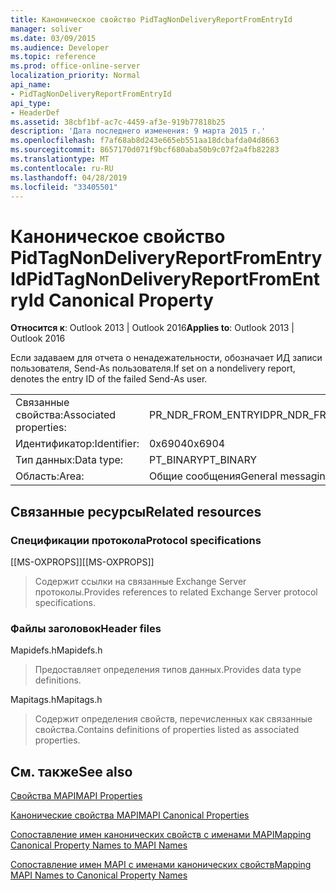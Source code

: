 ```yaml
---
title: Каноническое свойство PidTagNonDeliveryReportFromEntryId
manager: soliver
ms.date: 03/09/2015
ms.audience: Developer
ms.topic: reference
ms.prod: office-online-server
localization_priority: Normal
api_name:
- PidTagNonDeliveryReportFromEntryId
api_type:
- HeaderDef
ms.assetid: 38cbf1bf-ac7c-4459-af3e-919b77818b25
description: 'Дата последнего изменения: 9 марта 2015 г.'
ms.openlocfilehash: f7af68ab8d243e665eb551aa18dcbafda04d8663
ms.sourcegitcommit: 8657170d071f9bcf680aba50b9c07f2a4fb82283
ms.translationtype: MT
ms.contentlocale: ru-RU
ms.lasthandoff: 04/28/2019
ms.locfileid: "33405501"
---
```

# <a name="pidtagnondeliveryreportfromentryid-canonical-property"></a><span data-ttu-id="e522a-103">Каноническое свойство PidTagNonDeliveryReportFromEntryId</span><span class="sxs-lookup"><span data-stu-id="e522a-103">PidTagNonDeliveryReportFromEntryId Canonical Property</span></span>

  
  
<span data-ttu-id="e522a-104">**Относится к**: Outlook 2013 | Outlook 2016</span><span class="sxs-lookup"><span data-stu-id="e522a-104">**Applies to**: Outlook 2013 | Outlook 2016</span></span> 
  
<span data-ttu-id="e522a-105">Если задаваем для отчета о ненадежательности, обозначает ИД записи пользователя, Send-As пользователя.</span><span class="sxs-lookup"><span data-stu-id="e522a-105">If set on a nondelivery report, denotes the entry ID of the failed Send-As user.</span></span>
  
|||
|:-----|:-----|
|<span data-ttu-id="e522a-106">Связанные свойства:</span><span class="sxs-lookup"><span data-stu-id="e522a-106">Associated properties:</span></span>  <br/> |<span data-ttu-id="e522a-107">PR_NDR_FROM_ENTRYID</span><span class="sxs-lookup"><span data-stu-id="e522a-107">PR_NDR_FROM_ENTRYID</span></span>  <br/> |
|<span data-ttu-id="e522a-108">Идентификатор:</span><span class="sxs-lookup"><span data-stu-id="e522a-108">Identifier:</span></span>  <br/> |<span data-ttu-id="e522a-109">0x6904</span><span class="sxs-lookup"><span data-stu-id="e522a-109">0x6904</span></span>  <br/> |
|<span data-ttu-id="e522a-110">Тип данных:</span><span class="sxs-lookup"><span data-stu-id="e522a-110">Data type:</span></span>  <br/> |<span data-ttu-id="e522a-111">PT_BINARY</span><span class="sxs-lookup"><span data-stu-id="e522a-111">PT_BINARY</span></span>  <br/> |
|<span data-ttu-id="e522a-112">Область:</span><span class="sxs-lookup"><span data-stu-id="e522a-112">Area:</span></span>  <br/> |<span data-ttu-id="e522a-113">Общие сообщения</span><span class="sxs-lookup"><span data-stu-id="e522a-113">General messaging</span></span>  <br/> |
   
## <a name="related-resources"></a><span data-ttu-id="e522a-114">Связанные ресурсы</span><span class="sxs-lookup"><span data-stu-id="e522a-114">Related resources</span></span>

### <a name="protocol-specifications"></a><span data-ttu-id="e522a-115">Спецификации протокола</span><span class="sxs-lookup"><span data-stu-id="e522a-115">Protocol specifications</span></span>

<span data-ttu-id="e522a-116">[[MS-OXPROPS]]</span><span class="sxs-lookup"><span data-stu-id="e522a-116">[[MS-OXPROPS]]</span></span> 
  
> <span data-ttu-id="e522a-117">Содержит ссылки на связанные Exchange Server протоколы.</span><span class="sxs-lookup"><span data-stu-id="e522a-117">Provides references to related Exchange Server protocol specifications.</span></span>
    
### <a name="header-files"></a><span data-ttu-id="e522a-118">Файлы заголовок</span><span class="sxs-lookup"><span data-stu-id="e522a-118">Header files</span></span>

<span data-ttu-id="e522a-119">Mapidefs.h</span><span class="sxs-lookup"><span data-stu-id="e522a-119">Mapidefs.h</span></span>
  
> <span data-ttu-id="e522a-120">Предоставляет определения типов данных.</span><span class="sxs-lookup"><span data-stu-id="e522a-120">Provides data type definitions.</span></span>
    
<span data-ttu-id="e522a-121">Mapitags.h</span><span class="sxs-lookup"><span data-stu-id="e522a-121">Mapitags.h</span></span>
  
> <span data-ttu-id="e522a-122">Содержит определения свойств, перечисленных как связанные свойства.</span><span class="sxs-lookup"><span data-stu-id="e522a-122">Contains definitions of properties listed as associated properties.</span></span>
    
## <a name="see-also"></a><span data-ttu-id="e522a-123">См. также</span><span class="sxs-lookup"><span data-stu-id="e522a-123">See also</span></span>



[<span data-ttu-id="e522a-124">Свойства MAPI</span><span class="sxs-lookup"><span data-stu-id="e522a-124">MAPI Properties</span></span>](mapi-properties.md)
  
[<span data-ttu-id="e522a-125">Канонические свойства MAPI</span><span class="sxs-lookup"><span data-stu-id="e522a-125">MAPI Canonical Properties</span></span>](mapi-canonical-properties.md)
  
[<span data-ttu-id="e522a-126">Сопоставление имен канонических свойств с именами MAPI</span><span class="sxs-lookup"><span data-stu-id="e522a-126">Mapping Canonical Property Names to MAPI Names</span></span>](mapping-canonical-property-names-to-mapi-names.md)
  
[<span data-ttu-id="e522a-127">Сопоставление имен MAPI с именами канонических свойств</span><span class="sxs-lookup"><span data-stu-id="e522a-127">Mapping MAPI Names to Canonical Property Names</span></span>](mapping-mapi-names-to-canonical-property-names.md)

